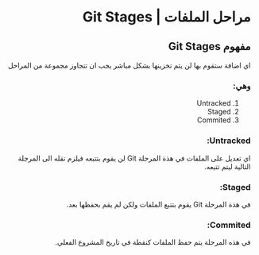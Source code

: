 <div dir="rtl">

# مراحل الملفات | Git Stages
## مفهوم Git Stages

اي اضافة ستقوم بها لن يتم تخزينها بشكل مباشر يجب ان تتجاوز مجموعة من المراحل 
### وهي:
1. Untracked
2. Staged
3. Commited

### Untracked:
اي تعديل على الملفات في هذة المرحلة Git لن يقوم بتتبعه فيلزم تقله الى المرجلة التالية ليتم تتبعه.

### Staged:
في هذة المرحلة Git يقوم بتتبع الملفات ولكن لم يقم بحفظها بعد.
 
 ### Commited:
 في هذه المرحلة يتم حفظ الملفات كنقطة في تاريخ المشروع الفعلي.
 
</div>

